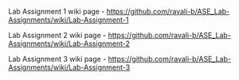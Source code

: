Lab Assignment 1 wiki page - https://github.com/ravali-b/ASE_Lab-Assignments/wiki/Lab-Assignment-1

Lab Assignment 2 wiki page - https://github.com/ravali-b/ASE_Lab-Assignments/wiki/Lab-Assignment-2

Lab Assignment 3 wiki page - https://github.com/ravali-b/ASE_Lab-Assignments/wiki/Lab-Assignment-3
